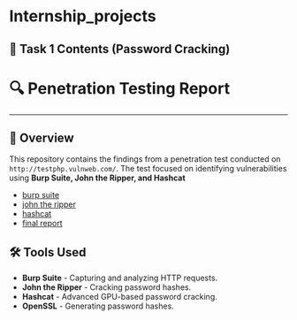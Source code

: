 # Internship_projects


## 📂 Task 1 Contents (Password Cracking)

# 🔍 Penetration Testing Report

---


## 📌 Overview
This repository contains the findings from a penetration test conducted on `http://testphp.vulnweb.com/`. The test focused on identifying vulnerabilities using **Burp Suite, John the Ripper, and Hashcat**

- [burp suite](#burp_findings.md)
- [john the ripper](#john_ripper_findings.md)
- [hashcat](#hashcat_findings.md)
- [final report](#report.md)


## 🛠 Tools Used
- **Burp Suite** - Capturing and analyzing HTTP requests.
- **John the Ripper** - Cracking password hashes.
- **Hashcat** - Advanced GPU-based password cracking.
- **OpenSSL** - Generating password hashes.

